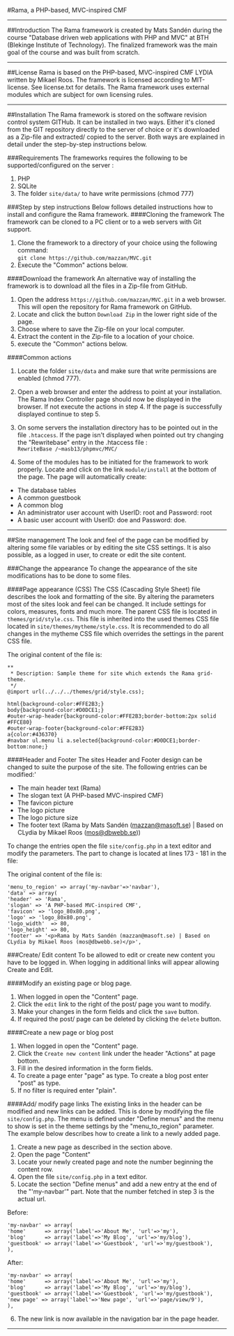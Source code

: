#Rama, a PHP-based, MVC-inspired CMF
___   
 
##Introduction
The Rama framework is created by Mats Sandén during the course "Database driven web applications with PHP and MVC" at BTH (Blekinge Institute of Technology). The finalized
framework was the main goal of the course and was built from scratch.
___   

##License
Rama is based on the PHP-based, MVC-inspired CMF LYDIA written by Mikael Roos. The framework is licensed according to MIT-license. See license.txt
for details. The Rama framework uses external modules which are subject for own licensing rules.
___   


##Installation
The Rama framework is stored on the software revision control system GITHub. It can be installed in two ways. Either it's cloned from the GIT repository directly to the server of choice or it's downloaded as a Zip-file and extracted/ copied to the server. Both ways are explained in detail under the step-by-step instructions below.

###Requirements
The frameworks requires the following to be supported/configured on the server :
1. PHP
2. SQLite
3. The folder `site/data/` to have write permissions (chmod 777)


###Step by step instructions
Below follows detailed instructions how to install and configure the Rama framework.
####Cloning the framework
The framework can be cloned to a PC client or to a web servers with Git support.
1. Clone the framework to a directory of your choice using the following command:  
`git clone https://github.com/mazzan/MVC.git`  
2. Execute the "Common" actions below.

####Download the framework
An alternative way of installing the framework is to download all the files in a Zip-file from GitHub. 
1. Open the address `https://github.com/mazzan/MVC.git` in a web browser. This will open the repository for Rama framework on GitHub.
2. Locate and click the button `Download Zip` in the lower right side of the page.
3. Choose where to save the Zip-file on your local computer.
4. Extract the content in the Zip-file to a location of your choice.
5. execute the "Common" actions below.

####Common actions

1. Locate the folder `site/data` and make sure that write permissions are enabled (chmod 777).

2. Open a web browser and enter the address to point at your installation. The Rama Index Controller page should now be displayed in the browser. If not execute the actions in step 4. If the page is successfully displayed continue to step 5.
3. On some servers the installation directory has to be pointed out in the file `.htaccess`. If the page isn't displayed when pointed out try changing the "Rewritebase" entry in the .htaccess file :  
`RewriteBase /~masb13/phpmvc/MVC/`
4. Some of the modules has to be initiated for the framework to work properly. Locate and click on the link `module/install` at the bottom of the page. The page will automatically create:
* The database tables
* A common guestbook
* A common blog
* An administrator user account with UserID: root and Password: root
* A basic user account with UserID: doe and Password: doe.  

___   

##Site management
The look and feel of the page can be modified by altering some file variables or by editing the site CSS settings. It is also possible, as a logged in user, to create or edit the site content. 

###Change the appearance
To change the appearance of the site modifications has to be done to some files. 

####Page appearance (CSS)
The CSS (Cascading Style Sheet) file describes the look and formatting of the site. By altering the parameters most of the sites look and feel can be changed. It include settings for colors, measures, fonts and much more. The parent CSS file is located in `themes/grid/style.css`. This file is inherited into the used themes CSS file located in `site/themes/mytheme/style.css`. It is recommended to do all changes in the mytheme CSS file which overrides the settings in the parent CSS file. 

The original content of the file is:  

    ** 
     * Description: Sample theme for site which extends the Rama grid-theme.
     */
    @import url(../../../themes/grid/style.css);

    html{background-color:#FFE2B3;}
    body{background-color:#D0DCE1;}
    #outer-wrap-header{background-color:#FFE2B3;border-bottom:2px solid #FFCE80}
    #outer-wrap-footer{background-color:#FFE2B3}
    a{color:#436370}
    #navbar ul.menu li a.selected{background-color:#D0DCE1;border-bottom:none;}

####Header and Footer
The sites Header and Footer design can be changed to suite the purpose of the site. The following entries can be modified:'
* The main header text (Rama)
* The slogan text (A PHP-based MVC-inspired CMF)
* The favicon picture
* The logo picture
* The logo picture size
* The footer text (Rama by Mats Sandén (mazzan@masoft.se) | Based on CLydia by Mikael Roos (mos@dbwebb.se))

To change the entries open the file `site/config.php` in a text editor and modify the parameters. The part to change is located at lines 173 - 181 in the file:

The original content of the file is:

    'menu_to_region' => array('my-navbar'=>'navbar'),
    'data' => array(
    'header' => 'Rama',
    'slogan' => 'A PHP-based MVC-inspired CMF',
    'favicon' => 'logo_80x80.png',
    'logo' => 'logo_80x80.png',
    'logo_width'  => 80,
    'logo_height' => 80,
    'footer' => '<p>Rama by Mats Sandén (mazzan@masoft.se) | Based on CLydia by Mikael Roos (mos@dbwebb.se)</p>',

###Create/ Edit content
To be allowed to edit or create new content you have to be logged in. When logging in additional links will appear allowing Create and Edit.

####Modify an existing page or blog page.
1. When logged in open the "Content" page.
2. Click the `edit` link to the right of the post/ page you want to modify.
3. Make your changes in the form fields and click the `save` button.
4. If required the post/ page can be deleted by clicking the `delete` button.

####Create a new page or blog post
1. When logged in open the "Content" page.
2. Click the `Create new content` link under the header "Actions" at page bottom.
3. Fill in the desired information in the form fields. 
4. To create a page enter "page" as type. To create a blog post enter "post" as type.
5. If no filter is required enter "plain".

####Add/ modify page links
The existing links in the header can be modified and new links can be added. This is done by modifying the file `site/config.php`. The menu is defined under "Define menus" and the menu to show is set in the theme settings by the "menu_to_region" parameter. The example below describes how to create a link to a newly added page.
1. Create a new page as described in the section above.
2. Open the page "Content"
3. Locate your newly created page and note the number beginning the content row.
4. Open the file `site/config.php` in a text editor.
5. Locate the section "Define menus" and add a new entry at the end of the "'my-navbar'" part. Note that the number fetched in step 3 is the actual url.

Before:

    'my-navbar' => array(
    'home'      => array('label'=>'About Me', 'url'=>'my'),
    'blog'      => array('label'=>'My Blog', 'url'=>'my/blog'),
    'guestbook' => array('label'=>'Guestbook', 'url'=>'my/guestbook'),
    ),
    
After:

    'my-navbar' => array(
    'home'      => array('label'=>'About Me', 'url'=>'my'),
    'blog'      => array('label'=>'My Blog', 'url'=>'my/blog'),
    'guestbook' => array('label'=>'Guestbook', 'url'=>'my/guestbook'),
    'new page' => array('label'=>'New page', 'url'=>'page/view/9'),
    ),
    
6. The new link is now available in the navigation bar in the page header.

___   
